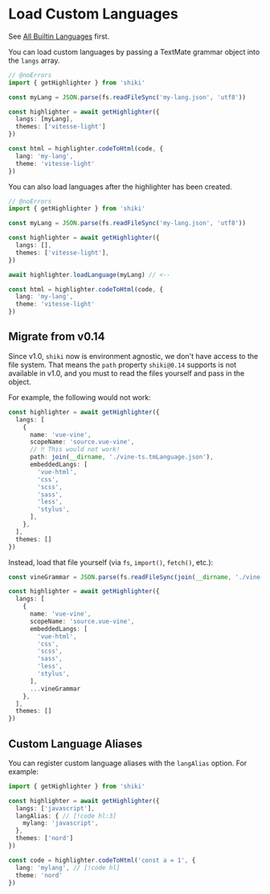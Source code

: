 # Load Custom Languages

See [All Builtin Languages](/languages) first.

You can load custom languages by passing a TextMate grammar object into the `langs` array.

```ts twoslash
// @noErrors
import { getHighlighter } from 'shiki'

const myLang = JSON.parse(fs.readFileSync('my-lang.json', 'utf8'))

const highlighter = await getHighlighter({
  langs: [myLang],
  themes: ['vitesse-light']
})

const html = highlighter.codeToHtml(code, {
  lang: 'my-lang',
  theme: 'vitesse-light'
})
```

You can also load languages after the highlighter has been created.

```ts twoslash
// @noErrors
import { getHighlighter } from 'shiki'

const myLang = JSON.parse(fs.readFileSync('my-lang.json', 'utf8'))

const highlighter = await getHighlighter({
  langs: [],
  themes: ['vitesse-light'],
})

await highlighter.loadLanguage(myLang) // <--

const html = highlighter.codeToHtml(code, {
  lang: 'my-lang',
  theme: 'vitesse-light'
})
```

## Migrate from v0.14

Since v1.0, `shiki` now is environment agnostic, we don't have access to the file system. That means the `path` property `shiki@0.14` supports is not available in v1.0, and you must to read the files yourself and pass in the object.

For example, the following would not work:

```ts
const highlighter = await getHighlighter({
  langs: [
    {
      name: 'vue-vine',
      scopeName: 'source.vue-vine',
      // ‼️ This would not work!
      path: join(__dirname, './vine-ts.tmLanguage.json'),
      embeddedLangs: [
        'vue-html',
        'css',
        'scss',
        'sass',
        'less',
        'stylus',
      ],
    },
  ],
  themes: []
})
```

Instead, load that file yourself (via `fs`, `import()`, `fetch()`, etc.):

```ts
const vineGrammar = JSON.parse(fs.readFileSync(join(__dirname, './vine-ts.tmLanguage.json'), 'utf8'))

const highlighter = await getHighlighter({
  langs: [
    {
      name: 'vue-vine',
      scopeName: 'source.vue-vine',
      embeddedLangs: [
        'vue-html',
        'css',
        'scss',
        'sass',
        'less',
        'stylus',
      ],
      ...vineGrammar
    },
  ],
  themes: []
})
```

## Custom Language Aliases

You can register custom language aliases with the `langAlias` option. For example:

```ts twoslash
import { getHighlighter } from 'shiki'

const highlighter = await getHighlighter({
  langs: ['javascript'],
  langAlias: { // [!code hl:3]
    mylang: 'javascript',
  },
  themes: ['nord']
})

const code = highlighter.codeToHtml('const a = 1', {
  lang: 'mylang', // [!code hl]
  theme: 'nord'
})
```
